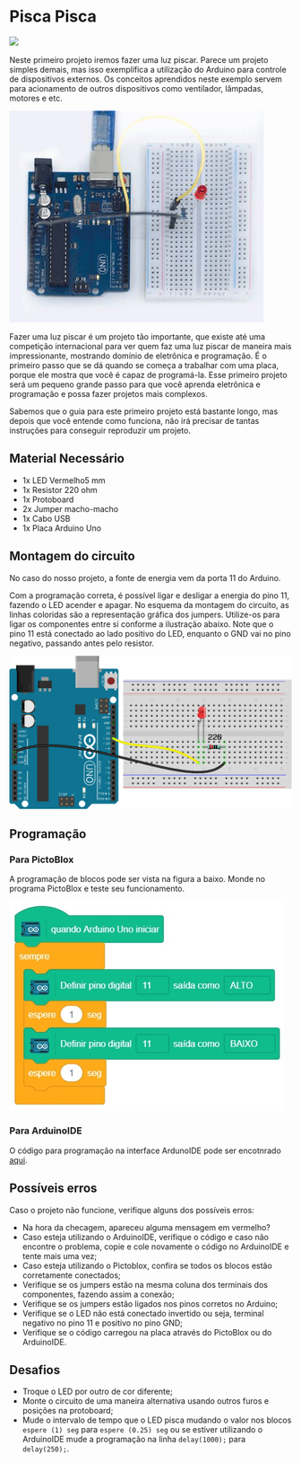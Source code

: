 # Pisca Pisca

<div style="display: inline_block">
  <img src="https://img.shields.io/badge/Arduino-Uno-blue">
</div>

Neste primeiro projeto iremos fazer uma luz piscar. Parece um projeto simples demais, mas isso exemplifica a utilização do Arduino para controle de dispositivos externos. Os conceitos aprendidos neste exemplo servem para acionamento de outros dispositivos como ventilador, lâmpadas, motores e etc.

![LEDblink](img/im1.png)

Fazer uma luz piscar é um projeto tão importante, que existe até uma competição internacional para ver quem faz uma luz piscar de maneira mais impressionante, mostrando domínio de eletrônica e programação. É o primeiro passo que se dá quando se começa a trabalhar com uma placa, porque ele mostra que você é capaz de programá-la. Esse primeiro projeto será um pequeno grande passo para que você aprenda eletrônica e programação e possa fazer projetos mais complexos.

Sabemos que o guia para este primeiro projeto está bastante longo, mas depois que você entende como funciona, não irá precisar de tantas instruções para conseguir reproduzir um projeto.

## Material Necessário

- 1x LED Vermelho5 mm
- 1x Resistor 220 ohm
- 1x Protoboard
- 2x Jumper macho-macho
- 1x Cabo USB
- 1x Placa Arduino Uno

## Montagem do circuito

No caso do nosso projeto, a fonte de energia vem da porta 11 do Arduino.

Com a programação correta, é possível ligar e desligar a energia do pino 11, fazendo o LED acender e apagar. No esquema da montagem do circuito, as linhas coloridas são a representação gráfica dos jumpers. Utilize-os para ligar os componentes entre si conforme a ilustração abaixo. Note que o pino 11 está conectado ao lado positivo do LED, enquanto o GND vai no pino negativo, passando antes pelo resistor.

![montageExample](img/im2.png)

## Programação

### Para PictoBlox

A programação de blocos pode ser vista na figura a baixo. Monde no programa PictoBlox e teste seu funcionamento.

![montageExample](PictoBlox/pb.png)

### Para ArduinoIDE

O código para programação na interface ArdunoIDE pode ser encotnrado [aqui](ArduinoIDE/ArduinoIDE.cpp).

## Possíveis erros

Caso o projeto não funcione, verifique alguns dos possíveis erros:

- Na hora da checagem, apareceu alguma mensagem em vermelho?
- Caso esteja utilizando o ArduinoIDE, verifique o código e caso não encontre o problema, copie e cole novamente o código no ArduinoIDE e tente mais uma vez;
- Caso esteja utilizando o Pictoblox, confira se todos os blocos estão corretamente conectados;
- Verifique se os jumpers estão na mesma coluna dos terminais dos componentes, fazendo assim a conexão;
- Verifique se os jumpers estão ligados nos pinos corretos no Arduino;
- Verifique se o LED não está conectado invertido ou seja, terminal negativo no pino 11 e positivo no pino GND;
- Verifique se o código carregou na placa através do PictoBlox ou do ArduinoIDE.

## Desafios

- Troque o LED por outro de cor diferente;
- Monte o circuito de uma maneira alternativa usando outros furos e posições na protoboard;
- Mude o intervalo de tempo que o LED pisca mudando o valor nos blocos `espere (1) seg` para `espere (0.25) seg` ou se estiver utilizando o ArduinoIDE mude a programação na linha `delay(1000);` para `delay(250);`.
